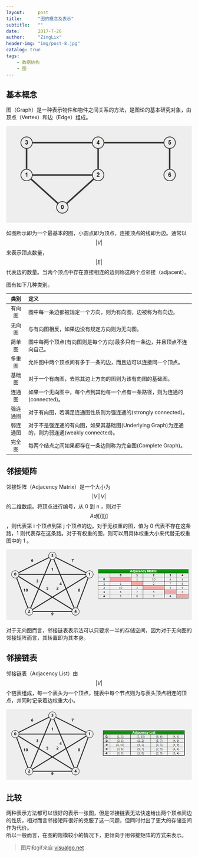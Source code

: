 ```yaml
---
layout:     post
title:      "图的概念及表示"
subtitle:   ""
date:       2017-7-26
author:     "ZingLix"
header-img: "img/post-8.jpg"
catalog: true
tags:
    - 数据结构
    - 图
---
```


## 基本概念

图（Graph）是一种表示物件和物件之间关系的方法，是图论的基本研究对象，由顶点（Vertex）和边（Edge）组成。

![1.jpg](/img/in-post/Graph/1.jpg)

如图所示即为一个最基本的图，小圆点即为顶点，连接顶点的线即为边。通常以 $$ \vert V \vert $$ 来表示顶点数量，$$ \vert E \vert $$ 代表边的数量。当两个顶点中存在直接相连的边则称这两个点邻接（adjacent）。

图有如下几种类别。

| 类别  | 定义 |
|:-------:|:---|
| 有向图 |图中每一条边都被规定一个方向，则为有向图，边被称为有向边。|
| 无向图 |与有向图相反，如果边没有规定方向则为无向图。|
| 简单图 |图中每两个顶点(有向图则是每个方向)最多只有一条边，并且顶点不连向自己。|
| 多重图 |允许图中两个顶点间有多于一条的边，而且边可以连接同一个顶点。|
| 基础图 |对于一个有向图，去除其边上方向的图则为该有向图的基础图。|
| 连通图 |如果一个无向图中，每个点到其他每一个点有一条路径，则为连通的(connected)。|
| 强连通图 | 对于有向图，若满足连通图性质则为强连通的(strongly connected)。|
| 弱连通图 | 对于不是强连通的有向图，如果其基础图(Underlying Graph)为连通的，则为弱连通(weakly connected)。|
| 完全图 | 每两个结点之间如果都存在一条边则称为完全图(Complete Graph)。|


## 邻接矩阵

邻接矩阵（Adjacency Matrix）是一个大小为 $$ \vert V \vert \vert V \vert $$ 的二维数组。将顶点进行编号，从 0 到 n ，则对于 $$ Adj[i][j] $$ ，则代表第 i 个顶点到第 j 个顶点的边。对于无权重的图，值为 0 代表不存在这条路，1 则代表存在这条路。对于有权重的图，则可以用具体权重大小来代替无权重图中的 1 。

![AdjMat.jpg](/img/in-post/Graph/AdjMat.jpg)

对于无向图而言，邻接链表表示法可以只要求一半的存储空间，因为对于无向图的邻接矩阵而言，其转置即为其本身。

## 邻接链表

邻接链表（Adjacency List）由 $$ \vert V \vert $$ 个链表组成，每一个表头为一个顶点，链表中每个节点则为与表头顶点相连的顶点，并同时记录着边权重大小。

![AdjList.jpg](/img/in-post/Graph/AdjList.jpg)

## 比较

两种表示方法都可以很好的表示一张图，但是邻接链表无法快速给出两个顶点间边的性质，相对而言邻接矩阵很好的克服了这一问题，但同时付出了更大的存储空间作为代价。  
所以一般而言，在图的规模较小的情况下，更倾向于用邻接矩阵的方式来表示。

> 图片和gif来自 [visualgo.net](https://visualgo.net/)
